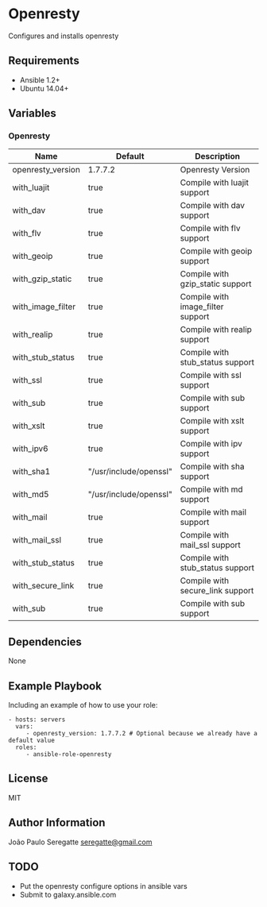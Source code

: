 # Openresty

Configures and installs openresty

## Requirements

- Ansible 1.2+
- Ubuntu 14.04+


## Variables

### Openresty

| Name 						| Default 								| Description 										|
| ------------------------- | ------------------------------------- | ------------------------------------------------- |
| openresty_version			| 1.7.7.2 								| Openresty Version 								|
| with_luajit				| true									| Compile with luajit support 						|          
| with_dav					| true									| Compile with dav support 							|          
| with_flv					| true									| Compile with flv support 							|          
| with_geoip				| true									| Compile with geoip support 						|          
| with_gzip_static			| true									| Compile with gzip_static support 					|          
| with_image_filter			| true									| Compile with image_filter support 				|          
| with_realip				| true									| Compile with realip support 						|          
| with_stub_status			| true									| Compile with stub_status support 					|          
| with_ssl 					| true									| Compile with ssl support 							|          
| with_sub 					| true									| Compile with sub support 							|          
| with_xslt					| true									| Compile with xslt support 						|          
| with_ipv6					| true									| Compile with ipv support 							|          
| with_sha1					| "/usr/include/openssl"				| Compile with sha support 							|          
| with_md5					| "/usr/include/openssl"				| Compile with md support 							|          
| with_mail 				| true									| Compile with mail support 						|          
| with_mail_ssl				| true									| Compile with mail_ssl support 					|          
| with_stub_status			| true									| Compile with stub_status support 					|          
| with_secure_link			| true									| Compile with secure_link support 					|          
| with_sub 					| true									| Compile with sub support 							|          

Dependencies
------------

None


Example Playbook
----------------

Including an example of how to use your role:

    - hosts: servers
      vars:
         - openresty_version: 1.7.7.2 # Optional because we already have a default value
      roles:
         - ansible-role-openresty

License
-------

MIT

Author Information
------------------

João Paulo Seregatte <seregatte@gmail.com>

TODO
------------

- Put the openresty configure options in ansible vars
- Submit to galaxy.ansible.com